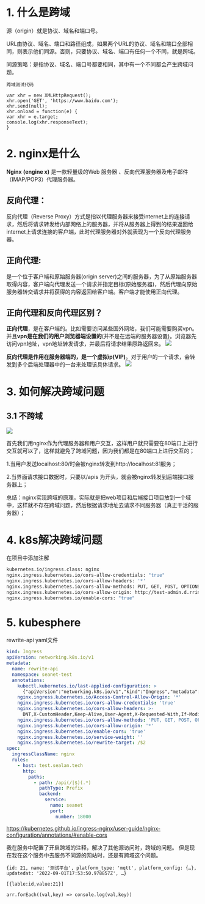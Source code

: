 # 1. 什么是跨域

源（origin）就是协议、域名和端口号。

URL由协议、域名、端口和路径组成，如果两个URL的协议、域名和端口全部相同，则表示他们同源。否则，只要协议、域名、端口有任何一个不同，就是跨域。

同源策略：是指协议、域名、端口号都要相同，其中有一个不同都会产生跨域问题。

`跨域测试代码`
```javsscript
var xhr = new XMLHttpRequest();
xhr.open('GET', 'https://www.baidu.com');
xhr.send(null);
xhr.onload = function(e) {
var xhr = e.target;
console.log(xhr.responseText);
}
```

# 2. nginx是什么
**Nginx** **(engine x)** 是一款轻量级的Web 服务器 、反向代理服务器及电子邮件（IMAP/POP3）代理服务器。

## **反向代理：**
反向代理（Reverse Proxy）方式是指以代理服务器来接受internet上的连接请求，然后将请求转发给内部网络上的服务器，并将从服务器上得到的结果返回给internet上请求连接的客户端，此时代理服务器对外就表现为一个反向代理服务器。

## **正向代理:**
是一个位于客户端和原始服务器(origin server)之间的服务器，为了从原始服务器取得内容，客户端向代理发送一个请求并指定目标(原始服务器)，然后代理向原始服务器转交请求并将获得的内容返回给客户端。客户端才能使用正向代理。


## 正向代理和反向代理区别？
**正向代理**，是在客户端的。比如需要访问某些国外网站，我们可能需要购买vpn。并且**vpn是在我们的用户浏览器端设置的**(并不是在远端的服务器设置)。浏览器先访问vpn地址，vpn地址转发请求，并最后将请求结果原路返回来。
![](https://pic1.zhimg.com/v2-c6713b1f540d8f75c52ca7f5f3e5d720_b.jpg)

**反向代理是作用在服务器端的，是一个虚拟ip(VIP)**。对于用户的一个请求，会转发到多个后端处理器中的一台来处理该具体请求。
![](https://pic3.zhimg.com/v2-8d61569186e7c31940eccd1953fafaa6_b.jpg)



# 3. 如何解决跨域问题

## 3.1 不跨域
![](https://upload-images.jianshu.io/upload_images/9487719-bcddb4ac905f055a.png?imageMogr2/auto-orient/strip|imageView2/2/w/651/format/webp)

首先我们用nginx作为代理服务器和用户交互，这样用户就只需要在80端口上进行交互就可以了，这样就避免了跨域问题，因为我们都是在80端口上进行交互的；

1.当用户发送localhost:80/时会被nginx转发到http://localhost:81服务；

2.当界面请求接口数据时，只要以/apis 为开头，就会被nginx转发到后端接口服务器上；

总结：nginx实现跨域的原理，实际就是把web项目和后端接口项目放到一个域中，这样就不存在跨域问题，然后根据请求地址去请求不同服务器（真正干活的服务器）；



# 4. k8s解决跨域问题
在项目中添加注解
```bash
kubernetes.io/ingress.class: nginx
nginx.ingress.kubernetes.io/cors-allow-credentials: "true"
nginx.ingress.kubernetes.io/cors-allow-headers: '*'
nginx.ingress.kubernetes.io/cors-allow-methods: PUT, GET, POST, OPTIONS, DELETE
nginx.ingress.kubernetes.io/cors-allow-origin: http://test-admin.d.rrinner.cn   （ 指定域名）
nginx.ingress.kubernetes.io/enable-cors: "true"
```


# 5. kubesphere
rewrite-api yaml文件
```yaml
kind: Ingress
apiVersion: networking.k8s.io/v1
metadata:
  name: rewrite-api
  namespace: seanet-test
  annotations:
    kubectl.kubernetes.io/last-applied-configuration: >
      {"apiVersion":"networking.k8s.io/v1","kind":"Ingress","metadata":{"annotations":{"nginx.ingress.kubernetes.io/Access-Control-Allow-Origin":"*","nginx.ingress.kubernetes.io/cors-allow-headers":"DNT,X-CustomHeader,Keep-Alive,User-Agent,X-Requested-With,If-Modified-Since,Cache-Control,Content-Type,Authorization","nginx.ingress.kubernetes.io/cors-allow-methods":"PUT,GET,POST,OPTIONS,DELETE","nginx.ingress.kubernetes.io/cors-allow-origin":"*","nginx.ingress.kubernetes.io/enable-cors":"true","nginx.ingress.kubernetes.io/rewrite-target":"/$2","nginx.ingress.kubernetes.io/service-weight":""},"name":"rewrite-api","namespace":"seanet-test"},"spec":{"ingressClassName":"nginx","rules":[{"host":"test.sealan.tech","http":{"paths":[{"backend":{"service":{"name":"seanet","port":{"number":18000}}},"path":"/api(/|$)(.*)","pathType":"Prefix"}]}}]}}
    nginx.ingress.kubernetes.io/Access-Control-Allow-Origin: '*'
    nginx.ingress.kubernetes.io/cors-allow-credentials: 'true'
    nginx.ingress.kubernetes.io/cors-allow-headers: >-
      DNT,X-CustomHeader,Keep-Alive,User-Agent,X-Requested-With,If-Modified-Since,Cache-Control,Content-Type,Authorization
    nginx.ingress.kubernetes.io/cors-allow-methods: 'PUT, GET, POST, OPTIONS, DELETE'
    nginx.ingress.kubernetes.io/cors-allow-origin: '*'
    nginx.ingress.kubernetes.io/enable-cors: 'true'
    nginx.ingress.kubernetes.io/service-weight: ''
    nginx.ingress.kubernetes.io/rewrite-target: /$2
spec:
  ingressClassName: nginx
  rules:
    - host: test.sealan.tech
      http:
        paths:
          - path: /api(/|$)(.*)
            pathType: Prefix
            backend:
              service:
                name: seanet
                port:
                  number: 18000

```

https://kubernetes.github.io/ingress-nginx/user-guide/nginx-configuration/annotations/#enable-cors



 我在服务中配置了开启跨域的注释，解决了其他源访问时，跨域的问题。
 但是现在我在这个服务中去服务不同源的网站时，还是有跨域这个问题。

```
{id: 21, name: '测试平台', platform_type: 'mqtt', platform_config: {…}, updatedat: '2022-09-01T17:53:50.978857Z', …}

[{lable:id,value:21}]

arr.forEach((val,key) => console.log(val,key))

```

